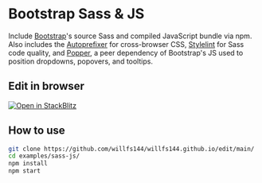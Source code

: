 # Bootstrap Sass & JS

Include [Bootstrap](https://getbootstrap.com)'s source Sass and compiled JavaScript bundle via npm. Also includes the [Autoprefixer](https://github.com/postcss/autoprefixer) for cross-browser CSS, [Stylelint](https://stylelint.io) for Sass code quality, and [Popper](https://popper.js.org), a peer dependency of Bootstrap's JS used to position dropdowns, popovers, and tooltips.

## Edit in browser

[![Open in StackBlitz](https://developer.stackblitz.com/img/open_in_stackblitz.svg)](https://stackblitz.com/willfs144/willfs144.github.io/edit/main/?file=index.html)

## How to use

```sh
git clone https://github.com/willfs144/willfs144.github.io/edit/main/
cd examples/sass-js/
npm install
npm start
```
